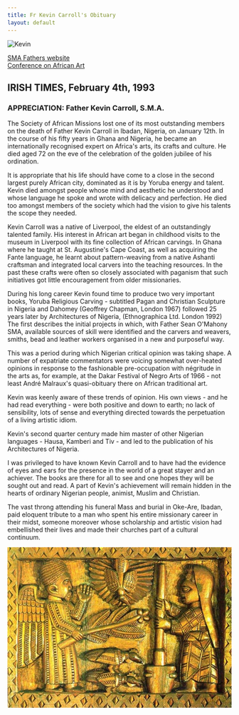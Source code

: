 ```yaml
---
title: Fr Kevin Carroll's Obituary
layout: default
---
```


![Kevin](/galleries/album/thms/thm_k.jpg)

[SMA Fathers website](https://sma.ie/kevin-carroll-collection/)  
[Conference on African Art](https://smafathers.org/museum/the-kevin-carroll-conference-on-african-christian-art/)  

## IRISH TIMES,   February 4th, 1993
### APPRECIATION: Father Kevin Carroll, S.M.A.
The Society of African Missions lost one of its most outstanding 
members on the death of Father Kevin Carroll in Ibadan, Nigeria, 
on January 12th. In the course of his fifty years in Ghana and Nigeria,
he became an internationally recognised expert on Africa's arts, its 
crafts and culture. He died aged 72 on the eve of the celebration of
the golden jubilee of his ordination.


It is appropriate that his life should have come to a close in the second
largest purely African city, dominated as it is by Yoruba energy and talent.
Kevin died amongst people whose mind and aesthetic he understood and whose 
language he spoke and wrote with delicacy and perfection. He died too amongst 
members of the society which had the vision to give his talents the scope 
they needed.


Kevin Carroll was a native of Liverpool, the eldest of an outstandingly talented
family. His interest in African art began in childhood visits to the museum in 
Liverpool with its fine collection of African carvings. In Ghana where he taught
at St. Augustine's Cape Coast, as well as acquiring the Fante language, he learnt
about pattern-weaving from a native Ashanti craftsman and integrated local carvers
into the teaching resources. In the past these crafts were often so closely
associated with paganism that such initiatives got little encouragement from 
older missionaries.


During his long career Kevin found time to produce two very important books, 
Yoruba Religious Carving - subtitled Pagan and Christian Sculpture in Nigeria 
and Dahomey (Geoffrey Chapman, London 1967)  followed 25 years later by Architectures
of Nigeria, (Ethnographica Ltd. London 1992) The first describes the initial projects
in which, with Father Sean O'Mahony SMA, available sources of skill were identified 
and the carvers and weavers, smiths, bead and leather workers organised in a new and
purposeful way.


This was a period during which Nigerian critical opinion was taking shape. 
A number of expatriate commentators were voicing somewhat over-heated opinions 
in response to the fashionable pre-occupation with n&eacute;gritude in the arts as, 
for example, at the Dakar Festival of Negro Arts of 1966 - not least Andr&eacute; Malraux's
quasi-obituary there on African traditional art.


Kevin was keenly aware of these trends of opinion. His own views - and he had read 
everything - were both positive and down to earth; no lack of sensibility, lots of 
sense and everything directed towards the perpetuation of a living artistic idiom.


Kevin's second quarter century made him master of other Nigerian languages - 
Hausa, Kamberi and Tiv - and led to the publication of his Architectures of Nigeria.


I was privileged to have known Kevin Carroll and to have had the evidence of eyes 
and ears for the presence in the world of a great stayer and an achiever. The books
are there for all to see and one hopes they will be sought out and read. A part of
Kevin's achievement will remain hidden in the hearts of ordinary Nigerian people,
animist, Muslim and Christian.


The vast throng attending his funeral Mass and burial in Oke-Are, Ibadan, paid 
eloquent tribute to a man who spent his entire missionary career in their midst,
someone moreover whose scholarship and artistic vision had embellished their 
lives and made their churches part of a cultural continuum.


![linda-7](/files/kevin/linda-7.jpg)
